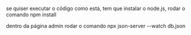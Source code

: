 se quiser executar o código como está, tem que instalar o node.js, rodar o comando npm install

dentro da página admin rodar o comando npx json-server --watch db.json
